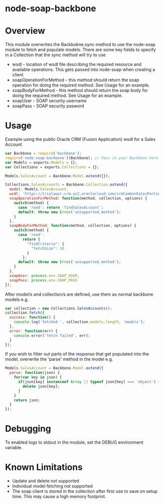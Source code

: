 node-soap-backbone
==================

# Overview

This module overwrites the Backbokne.sync method to use the node-soap module to fetch and populate models. There are some key fields to specify in a Collection that the sync method will try to use

* wsdl - location of wsdl file describing the required resource and available operations. This gets passed into node-soap when creating a client
* soapOperationForMethod - this method should return the soap operation for doing the required method. See Usage for an example.
* soapBodyForMethod - this method should return the soap body for doing the required method. See Usage for an example.
* soapUser - SOAP security username
* soapPass - SOAP security pasword

# Usage

Example using the public Oracle CRM (Fusion Application) wsdl for a Sales Account

```javascript
var Backbone = require('backbone');
require('node-soap-backbone')(Backbone); // Pass in your Backbone here to apply the sync overwrite
var Models = exports.Models = {};
var Collections = exports.Collections = {};

Models.SalesAccount = Backbone.Model.extend({});

Collections.SalesAccounts = Backbone.Collection.extend({
  model: Models.SalesAccount,
  wsdl: 'https://trialawzr.crm.us2.oraclecloud.com/crmCommonSalesParties/SalesPartyService?WSDL',
  soapOperationForMethod: function(method, collection, options) {
    switch(method) {
      case 'read': return 'findSalesAccount';
      default: throw new Error('unsupported_method');
    }
  },
  soapBodyForMethod: function(method, collection, options) {
    switch(method) {
      case 'read':
        return {
          "findCriteria": {
            "fetchSize": 10
          }
        };
      default: throw new Error('unsupported_method');
    }
  },
  soapUser: process.env.SOAP_USER,
  soapPass: process.env.SOAP_PASS
});
```

After model/s and collection/s are defined, use them as normal backbone models e.g.

```javascript
var collection = new Collections.SalesAccounts();
collection.fetch({
  success: function() {
    console.log('fetched ', collection.models.length, 'models');
  },
  error: function(err) {
    console.error('fetch failed', err);
  }
});
```

If you wish to filter out parts of the response that get populated into the model, overwrite the 'parse' method in the model e.g.

```javascript
Models.SalesAccount = Backbone.Model.extend({
  parse: function(json) {
    for(var key in json) {
      if(json[key] instanceof Array || typeof json[key] === 'object') {
        delete json[key];
      }
    }
    return json;
  }
});
```

# Debugging

To enabled logs to stdout in the module, set the DEBUG environment variable. 

# Known Limitations

* Update and delete not supported
* Individual model fetching not supported
* The soap client is stored in the collection after first use to save on setup time. This may cause a high memory footprint.
